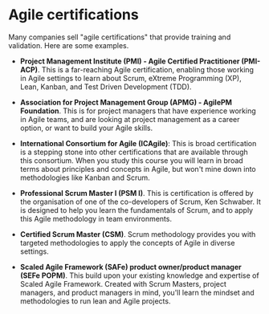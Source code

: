 # Agile certifications

Many companies sell "agile certifications" that provide training and validation. Here are some examples.

* **Project Management Institute (PMI) - Agile Certified Practitioner (PMI-ACP)**. This is a far-reaching Agile certification, enabling those working in Agile settings to learn about Scrum, eXtreme Programming (XP), Lean, Kanban, and Test Driven Development (TDD).

* **Association for Project Management Group (APMG) - AgilePM Foundation**. This is for project managers that have experience working in Agile teams, and are looking at project management as a career option, or want to build your Agile skills.

* **International Consortium for Agile (ICAgile)**: This is broad certification is a stepping stone into other certifications that are available through this consortium. When you study this course you will learn in broad terms about principles and concepts in Agile, but won't mine down into methodologies like Kanban and Scrum.

* **Professional Scrum Master I (PSM I)**. This is certification is offered by the organisation of one of the co-developers of Scrum, Ken Schwaber. It is designed to help you learn the fundamentals of Scrum, and to apply this Agile methodology in team environments.

* **Certified Scrum Master (CSM)**. Scrum methodology provides you with targeted methodologies to apply the concepts of Agile in diverse settings.

* **Scaled Agile Framework (SAFe) product owner/product manager (SEFe POPM)**. This build upon your existing knowledge and expertise of Scaled Agile Framework. Created with Scrum Masters, project managers, and product managers in mind, you'll learn the mindset and methodologies to run lean and Agile projects.
